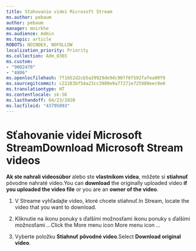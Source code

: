 ```yaml
---
title: Sťahovanie videí Microsoft Stream
ms.author: pebaum
author: pebaum
manager: mnirkhe
ms.audience: Admin
ms.topic: article
ROBOTS: NOINDEX, NOFOLLOW
localization_priority: Priority
ms.collection: Adm_O365
ms.custom:
- "9002470"
- "4806"
ms.openlocfilehash: 7f1652d2cb5a39929de9dc90ff6f592fafea09f9
ms.sourcegitcommit: c22283bf54a23cc3989e9a77271e725980eec9e0
ms.translationtype: HT
ms.contentlocale: sk-SK
ms.lasthandoff: 04/23/2020
ms.locfileid: "43795893"
---
```

# <a name="download-microsoft-stream-videos"></a><span data-ttu-id="d3d8c-102">Sťahovanie videí Microsoft Stream</span><span class="sxs-lookup"><span data-stu-id="d3d8c-102">Download Microsoft Stream videos</span></span>

<span data-ttu-id="d3d8c-103">**Ak ste nahrali videosúbor** alebo ste **vlastníkom videa**, môžete si **stiahnuť** pôvodne nahraté video.</span><span class="sxs-lookup"><span data-stu-id="d3d8c-103">You can **download** the originally uploaded video **if you uploaded the video file** or you are an **owner of the video**.</span></span>

1. <span data-ttu-id="d3d8c-104">V Streame vyhľadajte video, ktoré chcete stiahnuť.</span><span class="sxs-lookup"><span data-stu-id="d3d8c-104">In Stream, locate the video that you want to download.</span></span>

2. <span data-ttu-id="d3d8c-105">Kliknutie na ikonu ponuky s ďalšími možnosťami ikonu ponuky s ďalšími možnosťami *...*</span><span class="sxs-lookup"><span data-stu-id="d3d8c-105">Click the More menu icon More menu icon *...*</span></span>

3. <span data-ttu-id="d3d8c-106">Vyberte položku **Stiahnuť pôvodné video**.</span><span class="sxs-lookup"><span data-stu-id="d3d8c-106">Select **Download original video**.</span></span>
